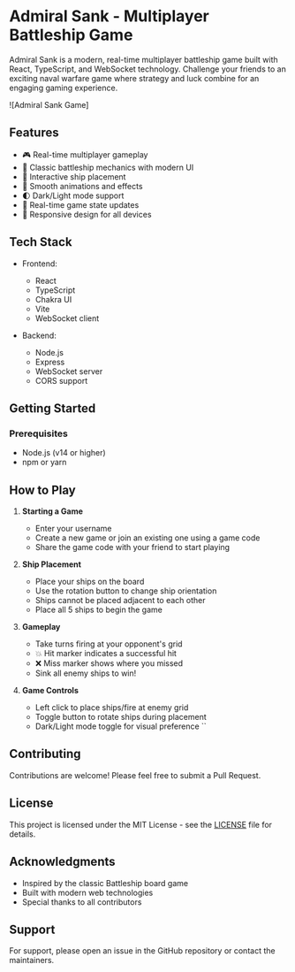 # Admiral Sank - Multiplayer Battleship Game

Admiral Sank is a modern, real-time multiplayer battleship game built with React, TypeScript, and WebSocket technology. Challenge your friends to an exciting naval warfare game where strategy and luck combine for an engaging gaming experience.

![Admiral Sank Game]

## Features

- 🎮 Real-time multiplayer gameplay
- 🚢 Classic battleship mechanics with modern UI
- 🎯 Interactive ship placement
- 💫 Smooth animations and effects
- 🌓 Dark/Light mode support
- 🔄 Real-time game state updates
- 📱 Responsive design for all devices

## Tech Stack

- Frontend:
  - React
  - TypeScript
  - Chakra UI
  - Vite
  - WebSocket client

- Backend:
  - Node.js
  - Express
  - WebSocket server
  - CORS support

## Getting Started

### Prerequisites

- Node.js (v14 or higher)
- npm or yarn

## How to Play

1. **Starting a Game**
   - Enter your username
   - Create a new game or join an existing one using a game code
   - Share the game code with your friend to start playing

2. **Ship Placement**
   - Place your ships on the board
   - Use the rotation button to change ship orientation
   - Ships cannot be placed adjacent to each other
   - Place all 5 ships to begin the game

3. **Gameplay**
   - Take turns firing at your opponent's grid
   - 💥 Hit marker indicates a successful hit
   - ❌ Miss marker shows where you missed
   - Sink all enemy ships to win!

4. **Game Controls**
   - Left click to place ships/fire at enemy grid
   - Toggle button to rotate ships during placement
   - Dark/Light mode toggle for visual preference
``
## Contributing

Contributions are welcome! Please feel free to submit a Pull Request.

## License

This project is licensed under the MIT License - see the [LICENSE](LICENSE) file for details.

## Acknowledgments

- Inspired by the classic Battleship board game
- Built with modern web technologies
- Special thanks to all contributors

## Support

For support, please open an issue in the GitHub repository or contact the maintainers.
